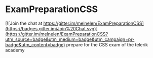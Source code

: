 # ExamPreparationCSS

[![Join the chat at https://gitter.im/melnelen/ExamPreparationCSS](https://badges.gitter.im/Join%20Chat.svg)](https://gitter.im/melnelen/ExamPreparationCSS?utm_source=badge&utm_medium=badge&utm_campaign=pr-badge&utm_content=badge)
prepare for the CSS exam of the telerik academy
